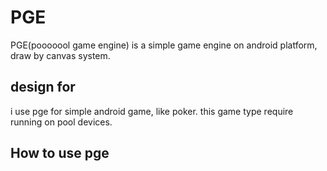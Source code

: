 PGE
================================

PGE(pooooool game engine) is a simple game engine on android platform, draw by canvas system.

design for
--------------------------------
i use pge for simple android game, like poker. this game type require running on pool devices.

How to use pge
--------------------------------


